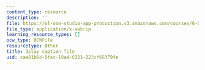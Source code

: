 ```yaml
---
content_type: resource
description: ''
file: https://ol-ocw-studio-app-production.s3.amazonaws.com/courses/6-042j-mathematics-for-computer-science-spring-2015/cae81b6d5fac19a46221223cf68379fe_Dqx56lZ_icg.srt
file_type: application/x-subrip
learning_resource_types: []
ocw_type: OCWFile
resourcetype: Other
title: 3play caption file
uid: cae81b6d-5fac-19a4-6221-223cf68379fe
---
```

